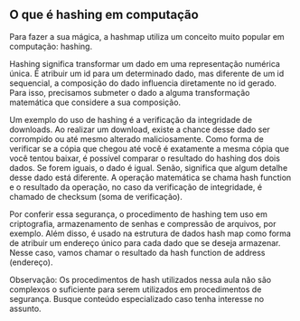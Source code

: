 ## O que é hashing em computação

Para fazer a sua mágica, a hashmap utiliza um conceito muito popular em computação: hashing.

Hashing significa transformar um dado em uma representação numérica única. É atribuir um id para um determinado dado, mas diferente de um id sequencial, a composição do dado influencia diretamente no id gerado. Para isso, precisamos submeter o dado a alguma transformação matemática que considere a sua composição.

Um exemplo do uso de hashing é a verificação da integridade de downloads. Ao realizar um download, existe a chance desse dado ser corrompido ou até mesmo alterado maliciosamente. Como forma de verificar se a cópia que chegou até você é exatamente a mesma cópia que você tentou baixar, é possível comparar o resultado do hashing dos dois dados. Se forem iguais, o dado é igual. Senão, significa que algum detalhe desse dado está diferente. A operação matemática se chama hash function e o resultado da operação, no caso da verificação de integridade, é chamado de checksum (soma de verificação).

Por conferir essa segurança, o procedimento de hashing tem uso em criptografia, armazenamento de senhas e compressão de arquivos, por exemplo. Além disso, é usado na estrutura de dados hash map como forma de atribuir um endereço único para cada dado que se deseja armazenar. Nesse caso, vamos chamar o resultado da hash function de address (endereço).

Observação: Os procedimentos de hash utilizados nessa aula não são complexos o suficiente para serem utilizados em procedimentos de segurança. Busque conteúdo especializado caso tenha interesse no assunto.
